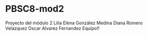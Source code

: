 PBSC8-mod2
==========

Proyecto del módulo 2
Lilia Elena González Medina
Diana Romero Velazquez
Oscar Alvarez Fernandez
Equipo!!
